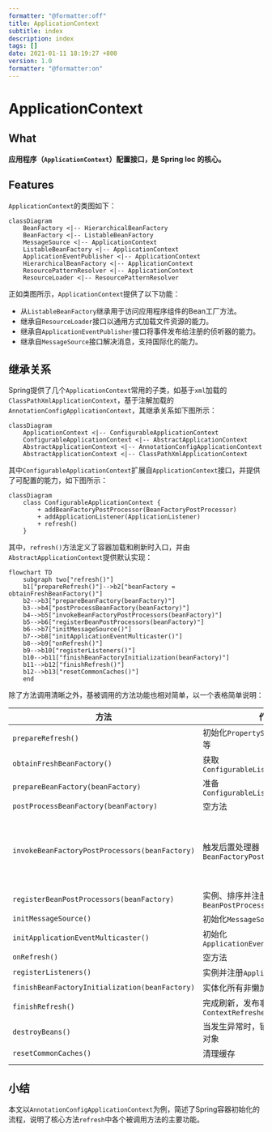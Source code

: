 ```yaml
---
formatter: "@formatter:off"
title: ApplicationContext 
subtitle: index 
description: index 
tags: [] 
date: 2021-01-11 18:19:27 +800 
version: 1.0
formatter: "@formatter:on"
---
```


# ApplicationContext

## What

**应用程序（`ApplicationContext`）配置接口，是 Spring Ioc 的核心。**

## Features

`ApplicationContext`的类图如下：

```mermaid
classDiagram
    BeanFactory <|-- HierarchicalBeanFactory
    BeanFactory <|-- ListableBeanFactory
    MessageSource <|-- ApplicationContext
    ListableBeanFactory <|-- ApplicationContext
    ApplicationEventPublisher <|-- ApplicationContext
    HierarchicalBeanFactory <|-- ApplicationContext
    ResourcePatternResolver <|-- ApplicationContext
    ResourceLoader <|-- ResourcePatternResolver
```

正如类图所示，`ApplicationContext`提供了以下功能：

* 从`ListableBeanFactory`继承用于访问应用程序组件的Bean工厂方法。
* 继承自`ResourceLoader`接口以通用方式加载文件资源的能力。
* 继承自`ApplicationEventPublisher`接口将事件发布给注册的侦听器的能力。
* 继承自`MessageSource`接口解决消息，支持国际化的能力。

## 继承关系

Spring提供了几个`ApplicationContext`常用的子类，如基于`xml`加载的`ClassPathXmlApplicationContext`，基于注解加载的`AnnotationConfigApplicationContext`，其继承关系如下图所示：

```mermaid
classDiagram
    ApplicationContext <|-- ConfigurableApplicationContext
    ConfigurableApplicationContext <|-- AbstractApplicationContext
    AbstractApplicationContext <|-- AnnotationConfigApplicationContext
    AbstractApplicationContext <|-- ClassPathXmlApplicationContext
```

其中`ConfigurableApplicationContext`扩展自`ApplicationContext`接口，并提供了可配置的能力，如下图所示：

```mermaid
classDiagram
    class ConfigurableApplicationContext {
    	+ addBeanFactoryPostProcessor(BeanFactoryPostProcessor)
    	+ addApplicationListener(ApplicationListener)
        + refresh()
    }
```



其中，`refresh()`方法定义了容器加载和刷新时入口，并由`AbstractApplicationContext`提供默认实现：

```mermaid
flowchart TD
    subgraph two["refresh()"]
    b1["prepareRefresh()"]-->b2["beanFactory = obtainFreshBeanFactory()"]
    b2-->b3["prepareBeanFactory(beanFactory)"]
    b3-->b4["postProcessBeanFactory(beanFactory)"]
    b4-->b5["invokeBeanFactoryPostProcessors(beanFactory)"]
    b5-->b6["registerBeanPostProcessors(beanFactory)"]
    b6-->b7["initMessageSource()"]
    b7-->b8["initApplicationEventMulticaster()"]
    b8-->b9["onRefresh()"]
    b9-->b10["registerListeners()"]
    b10-->b11["finishBeanFactoryInitialization(beanFactory)"]
    b11-->b12["finishRefresh()"]
    b12-->b13["resetCommonCaches()"]
    end
```

除了方法调用清晰之外，基被调用的方法功能也相对简单，以一个表格简单说明：

| 方法                                           | 作用                                          | 备注                |
| ---------------------------------------------- | --------------------------------------------- | ------------------- |
| `prepareRefresh()`                             | 初始化`PropertySources`,准备环境等            |                     |
| `obtainFreshBeanFactory()`                     | 获取`ConfigurableListableBeanFactory`         |                     |
| `prepareBeanFactory(beanFactory)`              | 准备`ConfigurableListableBeanFactory`         |                     |
| `postProcessBeanFactory(beanFactory)`          | 空方法                                        |                     |
| `invokeBeanFactoryPostProcessors(beanFactory)` | 触发后置处理器`BeanFactoryPostProcessor`      | 组件类的扫描、AOP等 |
| `registerBeanPostProcessors(beanFactory)`      | 实例、排序并注册后置处理器`BeanPostProcessor` |                     |
| `initMessageSource()`                          | 初始化`MessageSource`                         |                     |
| `initApplicationEventMulticaster()`            | 初始化`ApplicationEventMulticaster`           |                     |
| `onRefresh()`                                  | 空方法                                        |                     |
| `registerListeners()`                          | 实例并注册`ApplicationListener`               |                     |
| `finishBeanFactoryInitialization(beanFactory)` | 实体化所有非懒加载的单例对象                  |                     |
| `finishRefresh()`                              | 完成刷新，发布事件`ContextRefreshedEvent`     |                     |
| `destroyBeans()`                               | 当发生异常时，销毁已经实例化的对象            |                     |
| `resetCommonCaches()`                          | 清理缓存                                      |                     |
|                                                |                                               |                     |

## 小结

本文以`AnnotationConfigApplicationContext`为例，简述了Spring容器初始化的流程，说明了核心方法`refresh`中各个被调用方法的主要功能。

